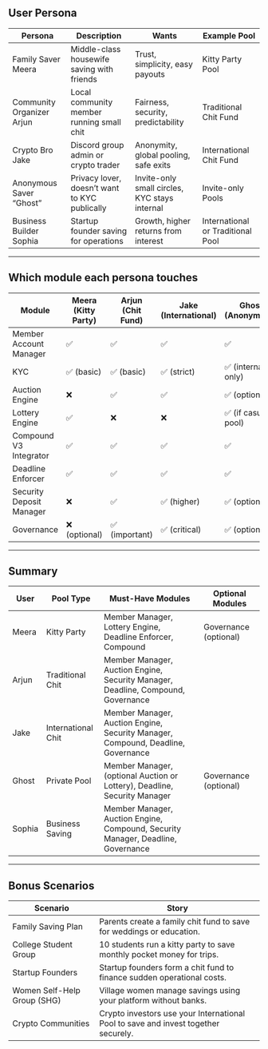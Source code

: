 ## User Persona
|Persona | Description | Wants | Example Pool|
|-|-|-|-|
|Family Saver Meera | Middle-class housewife saving with friends | Trust, simplicity, easy payouts | Kitty Party Pool|
|Community Organizer Arjun | Local community member running small chit | Fairness, security, predictability | Traditional Chit Fund|
|Crypto Bro Jake | Discord group admin or crypto trader | Anonymity, global pooling, safe exits | International Chit Fund|
|Anonymous Saver “Ghost” | Privacy lover, doesn’t want to KYC publically | Invite-only small circles, KYC stays internal | Invite-only Pools|
|Business Builder Sophia | Startup founder saving for operations | Growth, higher returns from interest | International or Traditional Pool|

---


## Which module each persona touches
Module | Meera (Kitty Party) | Arjun (Chit Fund) | Jake (International) | Ghost (Anonymous) | Sophia (Business)
|-|-|-|-|-|-|
Member Account Manager | ✅ | ✅ | ✅ | ✅ | ✅
KYC | ✅ (basic) | ✅ (basic) | ✅ (strict) | ✅ (internal only) | ✅ (strict)
Auction Engine | ❌ | ✅ | ✅ | ✅ (optional) | ✅
Lottery Engine | ✅ | ❌ | ❌ | ✅ (if casual pool) | ❌
Compound V3 Integrator | ✅ | ✅ | ✅ | ✅ | ✅
Deadline Enforcer | ✅ | ✅ | ✅ | ✅ | ✅
Security Deposit Manager | ❌ | ✅ | ✅ (higher) | ✅ (optional) | ✅
Governance | ❌ (optional) | ✅ (important) | ✅ (critical) | ✅ (optional) | ✅

---

## Summary
|User | Pool Type | Must-Have Modules | Optional Modules|
|-|-|-|-|
|Meera | Kitty Party | Member Manager, Lottery Engine, Deadline Enforcer, Compound | Governance (optional)|
|Arjun | Traditional Chit | Member Manager, Auction Engine, Security Manager, Deadline, Compound, Governance | 
|Jake | International Chit | Member Manager, Auction Engine, Security Manager, Compound, Deadline, Governance | 
|Ghost | Private Pool | Member Manager, (optional Auction or Lottery), Deadline, Security Manager | Governance (optional)|
|Sophia | Business Saving | Member Manager, Auction Engine, Compound, Security Manager, Deadline, Governance | 

---
## Bonus Scenarios

Scenario | Story
|-|-|
Family Saving Plan | Parents create a family chit fund to save for weddings or education.
College Student Group | 10 students run a kitty party to save monthly pocket money for trips.
Startup Founders | Startup founders form a chit fund to finance sudden operational costs.
Women Self-Help Group (SHG) | Village women manage savings using your platform without banks.
Crypto Communities | Crypto investors use your International Pool to save and invest together securely.
